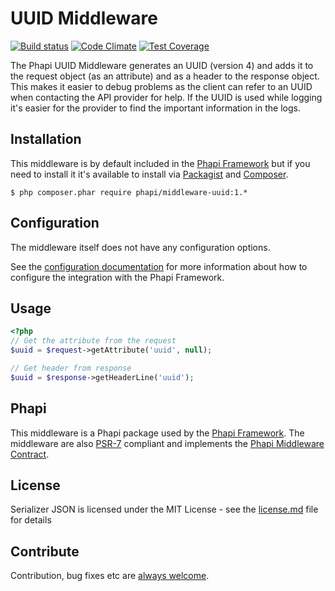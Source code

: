 # UUID Middleware

[![Build status](https://img.shields.io/travis/phapi/middleware-uuid.svg?style=flat-square)](https://travis-ci.org/phapi/middleware-uuid)
[![Code Climate](https://img.shields.io/codeclimate/github/phapi/middleware-uuid.svg?style=flat-square)](https://codeclimate.com/github/phapi/middleware-uuid)
[![Test Coverage](https://img.shields.io/codeclimate/coverage/github/phapi/middleware-uuid.svg?style=flat-square)](https://codeclimate.com/github/phapi/middleware-uuid/coverage)

The Phapi UUID Middleware generates an UUID (version 4) and adds it to the request object (as an attribute) and as a header to the response object. This makes it easier to debug problems as the client can refer to an UUID when contacting the API provider for help. If the UUID is used while logging it's easier for the provider to find the important information in the logs.

## Installation
This middleware is by default included in the [Phapi Framework](https://github.com/phapi/phapi-framework) but if you need to install it it's available to install via [Packagist](https://packagist.org) and [Composer](https://getcomposer.org).

```shell
$ php composer.phar require phapi/middleware-uuid:1.*
```

## Configuration
The middleware itself does not have any configuration options.

See the [configuration documentation](http://phapi.github.io/docs/started/configuration/) for more information about how to configure the integration with the Phapi Framework.

## Usage

```php
<?php
// Get the attribute from the request
$uuid = $request->getAttribute('uuid', null);

// Get header from response
$uuid = $response->getHeaderLine('uuid');

```

## Phapi
This middleware is a Phapi package used by the [Phapi Framework](https://github.com/phapi/phapi-framework). The middleware are also [PSR-7](https://github.com/php-fig/http-message) compliant and implements the [Phapi Middleware Contract](https://github.com/phapi/contract).

## License
Serializer JSON is licensed under the MIT License - see the [license.md](https://github.com/phapi/middleware-uuid/blob/master/license.md) file for details

## Contribute
Contribution, bug fixes etc are [always welcome](https://github.com/phapi/middleware-uuid/issues/new).
